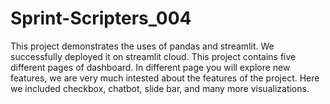 # Sprint-Scripters_004
This project demonstrates the uses of pandas and streamlit. We successfully deployed it on streamlit cloud. This project contains five different pages of dashboard. In different page you will explore new features, we are very much intested about the features of the project. Here we included checkbox, chatbot, slide bar, and many more visualizations.
